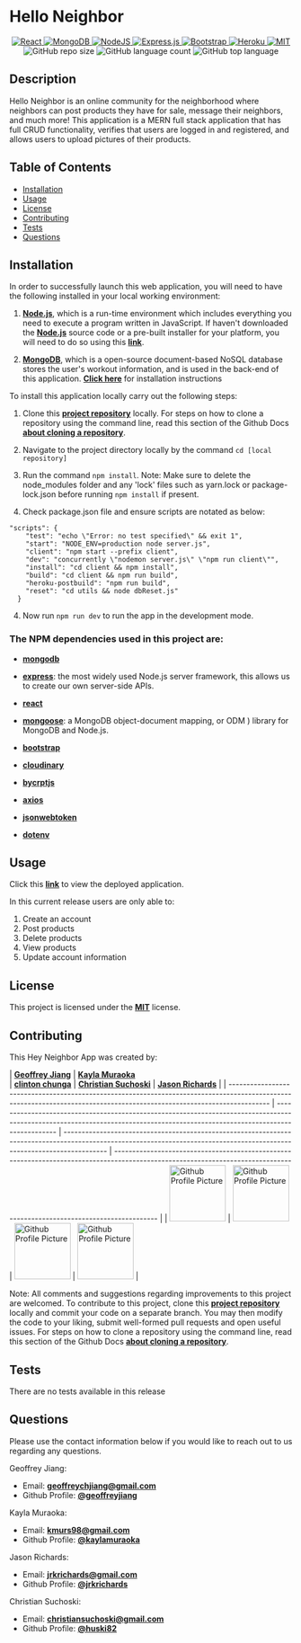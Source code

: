 # Hello Neighbor

<p align="center">
  <a href="https://reactjs.org/">
    <img src="https://img.shields.io/badge/React-20232A?style=for-the-badge&logo=react&logoColor=61DAFB" alt="React">
  </a>
  
  <a href="https://www.mongodb.com/">
    <img alt="MongoDB" src ="https://img.shields.io/badge/MongoDB-%234ea94b.svg?&style=for-the-badge&logo=mongodb&logoColor=white"/>
  </a>

  <a href="https://nodejs.org/en/">
    <img alt="NodeJS" src="https://img.shields.io/badge/node.js%20-%2343853D.svg?&style=for-the-badge&logo=node.js&logoColor=white"/>
   </a>

  <a href="https://expressjs.com/">
    <img alt="Express.js" src="https://img.shields.io/badge/express.js%20-%23404d59.svg?&style=for-the-badge"/>
  </a>

  <a href="https://getbootstrap.com/">
    <img src="https://img.shields.io/badge/Bootstrap-563D7C?style=for-the-badge&logo=bootstrap&logoColor=white" alt="Bootstrap">
  </a>

  <a href="https://dashboard.heroku.com/">
    <img src="https://img.shields.io/badge/Heroku-430098?style=for-the-badge&logo=heroku&logoColor=white" alt="Heroku">
  </a>

  <a href="https://opensource.org/licenses/MIT">
    <img src="https://img.shields.io/badge/License-MIT-yellow.svg?style=for-the-badge" alt="MIT" />
  </a>

  <img src="https://img.shields.io/github/repo-size/kaylamuraoka/neighbor_news?style=for-the-badge" alt="GitHub repo size"/>

  <img src="https://img.shields.io/github/languages/count/kaylamuraoka/neighbor_news?style=for-the-badge" alt="GitHub language count"/>

  <img src="https://img.shields.io/github/languages/top/kaylamuraoka/neighbor_news?style=for-the-badge" alt="GitHub top language"/>

</p>

## Description

Hello Neighbor is an online community for the neighborhood where neighbors can post products they have for sale, message their neighbors, and much more! This application is a MERN full stack application that has full CRUD functionality, verifies that users are logged in and registered, and allows users to upload pictures of their products.

## Table of Contents

- [Installation](#Installation)
- [Usage](#Usage)
- [License](#License)
- [Contributing](#Contributing)
- [Tests](#Tests)
- [Questions](#Questions)

## Installation

In order to successfully launch this web application, you will need to have the following installed in your local working environment:

1. [**Node.js**](https://nodejs.org/en/download/), which is a run-time environment which includes everything you need to execute a program written in JavaScript. If haven't downloaded the [**Node.js**](https://nodejs.org/en/download/) source code or a pre-built installer for your platform, you will need to do so using this [**link**](https://nodejs.org/en/download/).

2. [**MongoDB**](https://www.mongodb.com/), which is a open-source document-based NoSQL database stores the user's workout information, and is used in the back-end of this application. [**Click here**](https://www.mongodb.com/try/download/community) for installation instructions

To install this application locally carry out the following steps:

1. Clone this [**project repository**](https://github.com/geoffreyjiang/neighbor_news) locally. For steps on how to clone a repository using the command line, read this section of the Github Docs [**about cloning a repository**](https://docs.github.com/en/free-pro-team@latest/github/creating-cloning-and-archiving-repositories/cloning-a-repository#about-cloning-a-repository).

2. Navigate to the project directory locally by the command `cd [local repository]`

3. Run the command `npm install`. Note: Make sure to delete the node_modules folder and any 'lock' files such as
   yarn.lock or package-lock.json before running `npm install` if present.

4. Check package.json file and ensure scripts are notated as below:

```
"scripts": {
    "test": "echo \"Error: no test specified\" && exit 1",
    "start": "NODE_ENV=production node server.js",
    "client": "npm start --prefix client",
    "dev": "concurrently \"nodemon server.js\" \"npm run client\"",
    "install": "cd client && npm install",
    "build": "cd client && npm run build",
    "heroku-postbuild": "npm run build",
    "reset": "cd utils && node dbReset.js"
  }
```

4. Now run `npm run dev` to run the app in the development mode.

### The NPM dependencies used in this project are:

- [**mongodb**](https://www.mongodb.com/)

- [**express**](https://expressjs.com/): the most widely used Node.js server framework, this allows us to create our own server-side APIs.

- [**react**](https://reactjs.org/)

- [**mongoose**](https://mongoosejs.com/): a MongoDB object-document mapping, or ODM ) library for MongoDB and Node.js.

- [**bootstrap**](https://getbootstrap.com/)
- [**cloudinary**](https://cloudinary.com/documentation/react_integration)
- [**bycrptjs**](https://www.npmjs.com/package/bcrypt)
- [**axios**](npmjs.com/package/axios)
- [**jsonwebtoken**](https://www.npmjs.com/package/jsonwebtoken)
- [**dotenv**](https://www.npmjs.com/package/dotenv)

## Usage

Click this [**link**]() to view the deployed application.

In this current release users are only able to:

1. Create an account
2. Post products
3. Delete products
4. View products
5. Update account information

## License

This project is licensed under the [**MIT**](https://opensource.org/licenses/MIT) license.

## Contributing

This Hey Neighbor App was created by:

| [**Geoffrey Jiang**](https://github.com/geoffreyjiang)                                                                                                                  | [**Kayla Muraoka**](https://github.com/kaylamuraoka)        
                                     | [**clinton chunga**](https://github.com/chunga-codder)
                                     | [**Christian Suchoski**](https://github.com/huski82)                                                                                                                     | [**Jason Richards**](https://github.com/jrkrichards)                                                                                                                     |
| ----------------------------------------------------------------------------------------------------------------------------------------------------------------------- | ----------------------------------------------------------------------------------------------------------------------------------------------------------------------------- | ------------------------------------------------------------------------------------------------------------------------------------------------------------------------ | ------------------------------------------------------------------------------------------------------------------------------------------------------------------------ |
| <img src="https://avatars.githubusercontent.com/u/70123826?s=400&u=1f1c91f09949453ac296e1996c9249697be84d52&v=4" width="100" height="100" alt="Github Profile Picture"> | <img src="https://avatars.githubusercontent.com/u/48099435?s=400&u=d6386c0b51a7898d7a3e27613af6446d027a7cf5&v=4=20x20" width="100" height="100" alt="Github Profile Picture"> | <img src="https://avatars.githubusercontent.com/u/69609097?s=400&u=5456e1d3291a5ca883f77bee3840071947afed6a&v=4" width="100" height="100" alt="Github Profile Picture"/> | <img src="https://avatars.githubusercontent.com/u/52109217?s=400&u=2d71407f4a7cff60c647cd6a483b43ecf339a7e6&v=4" width="100" height="100" alt="Github Profile Picture"/> |

Note: All comments and suggestions regarding improvements to this project are welcomed. To contribute to this project, clone this [**project repository**](https://github.com/geoffreyjiang/neighbor_news) locally and commit your code on a separate branch. You may then modify the code to your liking, submit well-formed pull requests and open useful issues. For steps on how to clone a repository using the command line, read this section of the Github Docs [**about cloning a repository**](https://docs.github.com/en/free-pro-team@latest/github/creating-cloning-and-archiving-repositories/cloning-a-repository#about-cloning-a-repository).

## Tests

There are no tests available in this release

## Questions

Please use the contact information below if you would like to reach out to us regarding any questions.

Geoffrey Jiang:

- Email: [**geoffreychjiang@gmail.com**](geoffreychjiang@gmail.com)
- Github Profile: [**@geoffreyjiang**](https://github.com/geoffreyjiang)

Kayla Muraoka:

- Email: [**kmurs98@gmail.com**](kmurs98@gmail.com)
- Github Profile: [**@kaylamuraoka**](https://github.com/kaylamuraoka)

Jason Richards:

- Email: [**jrkrichards@gmail.com**](jrkrichards@gmail.com)
- Github Profile: [**@jrkrichards**](https://github.com/jrkrichards)

Christian Suchoski:

- Email: [**christiansuchoski@gmail.com**](christiansuchoski@gmail.com)
- Github Profile: [**@huski82**](https://github.com/huski82)
